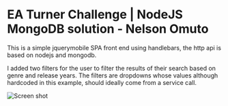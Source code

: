 # EA Turner Challenge | NodeJS MongoDB solution - Nelson Omuto #

This is a simple jquerymobile SPA front end using handlebars,
the http api is based on nodejs and mongodb.

I added two filters for the user to filter the results of their search based on genre and release years.
The filters are dropdowns whose values although hardcoded in this example,
should ideally come from a service call.

![Screen shot](https://raw.github.com/nelsonomuto/NotifierApp/master/screenshots/screenshotone.png)
